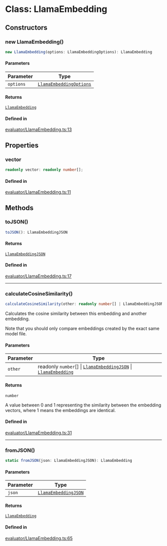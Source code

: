 # Class: LlamaEmbedding

## Constructors

### new LlamaEmbedding()

```ts
new LlamaEmbedding(options: LlamaEmbeddingOptions): LlamaEmbedding
```

#### Parameters

| Parameter | Type |
| ------ | ------ |
| `options` | [`LlamaEmbeddingOptions`](../type-aliases/LlamaEmbeddingOptions.md) |

#### Returns

[`LlamaEmbedding`](LlamaEmbedding.md)

#### Defined in

[evaluator/LlamaEmbedding.ts:13](https://github.com/withcatai/node-llama-cpp/blob/6405ee945e792651123189aae2612212095765b6/src/evaluator/LlamaEmbedding.ts#L13)

## Properties

### vector

```ts
readonly vector: readonly number[];
```

#### Defined in

[evaluator/LlamaEmbedding.ts:11](https://github.com/withcatai/node-llama-cpp/blob/6405ee945e792651123189aae2612212095765b6/src/evaluator/LlamaEmbedding.ts#L11)

## Methods

### toJSON()

```ts
toJSON(): LlamaEmbeddingJSON
```

#### Returns

[`LlamaEmbeddingJSON`](../type-aliases/LlamaEmbeddingJSON.md)

#### Defined in

[evaluator/LlamaEmbedding.ts:17](https://github.com/withcatai/node-llama-cpp/blob/6405ee945e792651123189aae2612212095765b6/src/evaluator/LlamaEmbedding.ts#L17)

***

### calculateCosineSimilarity()

```ts
calculateCosineSimilarity(other: readonly number[] | LlamaEmbeddingJSON | LlamaEmbedding): number
```

Calculates the cosine similarity between this embedding and another embedding.

Note that you should only compare embeddings created by the exact same model file.

#### Parameters

| Parameter | Type |
| ------ | ------ |
| `other` | readonly `number`[] \| [`LlamaEmbeddingJSON`](../type-aliases/LlamaEmbeddingJSON.md) \| [`LlamaEmbedding`](LlamaEmbedding.md) |

#### Returns

`number`

A value between 0 and 1 representing the similarity between the embedding vectors,
where 1 means the embeddings are identical.

#### Defined in

[evaluator/LlamaEmbedding.ts:31](https://github.com/withcatai/node-llama-cpp/blob/6405ee945e792651123189aae2612212095765b6/src/evaluator/LlamaEmbedding.ts#L31)

***

### fromJSON()

```ts
static fromJSON(json: LlamaEmbeddingJSON): LlamaEmbedding
```

#### Parameters

| Parameter | Type |
| ------ | ------ |
| `json` | [`LlamaEmbeddingJSON`](../type-aliases/LlamaEmbeddingJSON.md) |

#### Returns

[`LlamaEmbedding`](LlamaEmbedding.md)

#### Defined in

[evaluator/LlamaEmbedding.ts:65](https://github.com/withcatai/node-llama-cpp/blob/6405ee945e792651123189aae2612212095765b6/src/evaluator/LlamaEmbedding.ts#L65)
